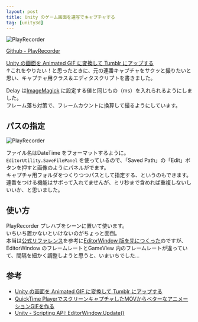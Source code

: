 ```yaml
---
layout: post
title: Unity のゲーム画面を連写でキャプチャする
tag: [unity3d]
---
```


![PlayRecorder](http://uranuno.github.io/PlayRecorder/playrecorder.png)

[Github - PlayRecorder](https://github.com/uranuno/PlayRecorder)

[Unity の画面を Animated GIF に変換して Tumblr にアップする][UnityAnimeGif]  
↑これをやりたい！と思ったときに、元の連番キャプチャをサクッと撮りたいと思い、キャプチャ用クラス＆エディタスクリプトを書きました。

<!-- more -->

Delay は[ImageMagick](http://www.imagemagick.org/) に設定する値と同じもの（ms）を入れられるようにしました。  
フレーム落ち対策で、フレームカウントに換算して撮るようにしています。


パスの指定
----------
![PlayRecorder](http://uranuno.github.io/PlayRecorder/save_capture.png)

ファイル名はDateTime をフォーマットするように。  
`EditorUtility.SaveFilePanel` を使っているので、「Saved Path」の「Edit」ボタンを押すと画像のようにパネルがでます。  
キャプチャ用フォルダをつくりつつパスとして指定する、というのもできます。  
連番をつける機能はサボって入れてませんが、ミリ秒まで含めれば重複しないしいいか、と思いました。


使い方
-----
PlayRecorder プレハブをシーンに置いて使います。  
いちいち置かないといけないのがちょっと面倒。  
本当は[公式リファレンス][UnityAPIEditorWindowUpdate]を参考に[EditorWindow 版を先につくった](https://gist.github.com/uranuno/f558aade1b3ab1f4e3b8)のですが、EditorWindow のフレームレートとGameView 内のフレームレートが違っていて、間隔を細かく調整しようと思うと、いまいちでした…


参考
----------
- [Unity の画面を Animated GIF に変換して Tumblr にアップする][UnityAnimeGif]
- [QuickTime PlayerでスクリーンキャプチャしたMOVからベターなアニメーションGIFを作る][QTAnimeGif]
- [Unity - Scripting API: EditorWindow.Update()][UnityAPIEditorWindowUpdate]

[UnityAnimeGif]: https://gist.github.com/keijiro/3330732
[QTAnimeGif]: http://genjiapp.com/blog/2014/06/04/generating-better-animated-gif-from-mov-recorded-by-quicktime-player.html
[UnityAPIEditorWindowUpdate]: http://docs.unity3d.com/ScriptReference/EditorWindow.Update.html